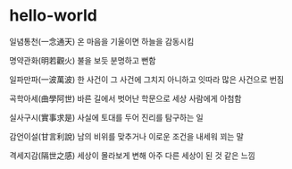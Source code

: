 # hello-world

일념통천(一念通天)
온 마음을 기울이면 하늘을 감동시킴

명약관화(明若觀火)
불을 보듯 분명하고 뻔함

일파만파(一波萬波)
한 사건이 그 사건에 그치지 아니하고 잇따라 많은 사건으로 번짐

곡학아세(曲學阿世)
바른 길에서 벗어난 학문으로 세상 사람에게 아첨함

실사구시(實事求是)
사실에 토대를 두어 진리를 탐구하는 일

감언이설(甘言利說)
남의 비위를 맞추거나 이로운 조건을 내세워 꾀는 말

격세지감(隔世之感)
세상이 몰라보게 변해 아주 다른 세상이 된 것 같은 느낌
